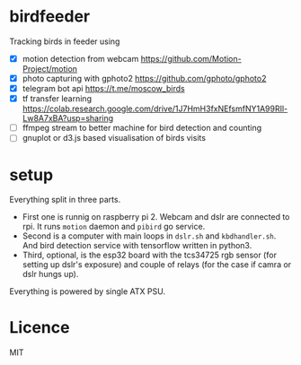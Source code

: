 # birdfeeder

Tracking birds in feeder using 
- [x] motion detection from webcam https://github.com/Motion-Project/motion
- [x] photo capturing with gphoto2 https://github.com/gphoto/gphoto2
- [x] telegram bot api https://t.me/moscow_birds
- [x] tf transfer learning https://colab.research.google.com/drive/1J7HmH3fxNEfsmfNY1A99RIl-Lw8A7xBA?usp=sharing
- [ ] ffmpeg stream to better machine for bird detection and counting
- [ ] gnuplot or d3.js based visualisation of birds visits

# setup

Everything split in three parts.
* First one is runnig on raspberry pi 2. Webcam and dslr are connected to rpi. It runs `motion` daemon and `pibird` go service.
* Second is a computer with main loops in `dslr.sh` and `kbdhandler.sh`. And bird detection service with tensorflow written in python3.
* Third, optional, is the esp32 board with the tcs34725 rgb sensor (for setting up dslr's exposure) and couple of relays (for the case if camra or dslr hungs up).

Everything is powered by single ATX PSU.

# Licence
MIT
